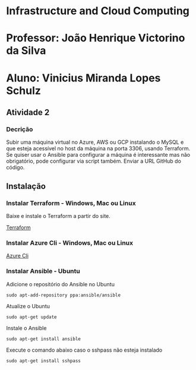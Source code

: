 # Infrastructure and Cloud Computing
# Professor: João Henrique Victorino da Silva 
# Aluno: Vinicius Miranda Lopes Schulz

## Atividade 2
### Decrição
Subir uma máquina virtual no Azure, AWS ou GCP instalando o MySQL e que esteja acessível no host da máquina na porta 3306, usando Terraform. Se quiser usar o Ansible para configurar a máquina é interessante mas não obrigatório, pode configurar via script também. Enviar a URL GitHub do código.

## Instalação

### Instalar Terraform - Windows, Mac ou Linux

Baixe e instale o Terraform a partir do site.

[Terraform](https://www.terraform.io/)

### Instalar Azure Cli - Windows, Mac ou Linux

[Azure Cli](https://docs.microsoft.com/pt-br/cli/azure/install-azure-cli)


### Instalar Ansible - Ubuntu

Adicione o repositório do Ansible no Ubuntu

`sudo apt-add-repository ppa:ansible/ansible`

Atualize o Ubuntu

`sudo apt-get update`

Instale o Ansible

`sudo apt-get install ansible`

Execute o comando abaixo caso o sshpass não esteja instalado 

`sudo apt-get install sshpass`


